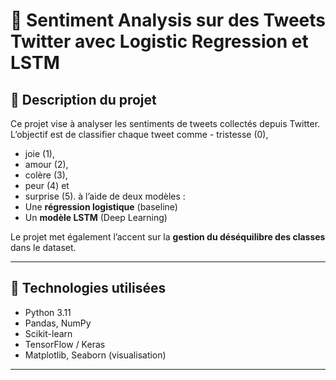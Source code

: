 # 🧠 Sentiment Analysis sur des Tweets Twitter avec Logistic Regression et LSTM

## 📌 Description du projet
Ce projet vise à analyser les sentiments de tweets collectés depuis Twitter.  
L’objectif est de classifier chaque tweet comme - tristesse (0), 
- joie (1), 
- amour (2), 
- colère (3), 
- peur (4) et 
- surprise (5).
à l’aide de deux modèles :
- Une **régression logistique** (baseline)
- Un **modèle LSTM** (Deep Learning)

Le projet met également l’accent sur la **gestion du déséquilibre des classes** dans le dataset.

---

## 🧰 Technologies utilisées
- Python 3.11  
- Pandas, NumPy  
- Scikit-learn  
- TensorFlow / Keras  
- Matplotlib, Seaborn (visualisation)  
---

